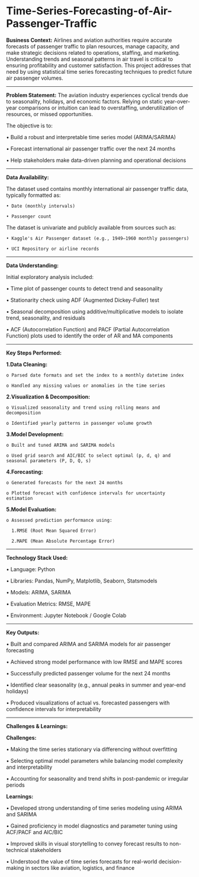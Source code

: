 # Time-Series-Forecasting-of-Air-Passenger-Traffic
**Business Context:**
Airlines and aviation authorities require accurate forecasts of passenger traffic to plan resources, manage capacity, and make strategic decisions related to operations, staffing, and marketing. Understanding trends and seasonal patterns in air travel is critical to ensuring profitability and customer satisfaction. This project addresses that need by using statistical time series forecasting techniques to predict future air passenger volumes.
________________________________________
**Problem Statement:**
The aviation industry experiences cyclical trends due to seasonality, holidays, and economic factors. Relying on static year-over-year comparisons or intuition can lead to overstaffing, underutilization of resources, or missed opportunities. 

The objective is to:

• Build a robust and interpretable time series model (ARIMA/SARIMA)

• Forecast international air passenger traffic over the next 24 months

• Help stakeholders make data-driven planning and operational decisions
________________________________________
**Data Availability:**

The dataset used contains monthly international air passenger traffic data, typically formatted as:

    • Date (monthly intervals)

    • Passenger count

The dataset is univariate and publicly available from sources such as:

    • Kaggle's Air Passenger dataset (e.g., 1949–1960 monthly passengers)

    • UCI Repository or airline records
________________________________________
**Data Understanding:**

Initial exploratory analysis included:

• Time plot of passenger counts to detect trend and seasonality

• Stationarity check using ADF (Augmented Dickey-Fuller) test

• Seasonal decomposition using additive/multiplicative models to isolate trend, seasonality, and residuals

• ACF (Autocorrelation Function) and PACF (Partial Autocorrelation Function) plots used to identify the order of AR and MA components
________________________________________
**Key Steps Performed:**

**1.Data Cleaning:**

    o Parsed date formats and set the index to a monthly datetime index
    
    o Handled any missing values or anomalies in the time series

**2.Visualization & Decomposition:**

    o Visualized seasonality and trend using rolling means and decomposition
    
    o Identified yearly patterns in passenger volume growth

**3.Model Development:**
    
    o Built and tuned ARIMA and SARIMA models
   
    o Used grid search and AIC/BIC to select optimal (p, d, q) and seasonal parameters (P, D, Q, s)

**4.Forecasting:**
    
    o Generated forecasts for the next 24 months
    
    o Plotted forecast with confidence intervals for uncertainty estimation

**5.Model Evaluation:**

    o Assessed prediction performance using:

      1.RMSE (Root Mean Squared Error)
      
      2.MAPE (Mean Absolute Percentage Error)
________________________________________
**Technology Stack Used:**

• Language: Python

• Libraries: Pandas, NumPy, Matplotlib, Seaborn, Statsmodels

• Models: ARIMA, SARIMA

• Evaluation Metrics: RMSE, MAPE

• Environment: Jupyter Notebook / Google Colab
________________________________________
**Key Outputs:**

• Built and compared ARIMA and SARIMA models for air passenger forecasting

• Achieved strong model performance with low RMSE and MAPE scores

• Successfully predicted passenger volume for the next 24 months

• Identified clear seasonality (e.g., annual peaks in summer and year-end holidays)

• Produced visualizations of actual vs. forecasted passengers with confidence intervals for interpretability
________________________________________
**Challenges & Learnings:**

**Challenges:**

• Making the time series stationary via differencing without overfitting

• Selecting optimal model parameters while balancing model complexity and interpretability

• Accounting for seasonality and trend shifts in post-pandemic or irregular periods

**Learnings:**

• Developed strong understanding of time series modeling using ARIMA and SARIMA

• Gained proficiency in model diagnostics and parameter tuning using ACF/PACF and AIC/BIC

• Improved skills in visual storytelling to convey forecast results to non-technical stakeholders

• Understood the value of time series forecasts for real-world decision-making in sectors like aviation, logistics, and finance

